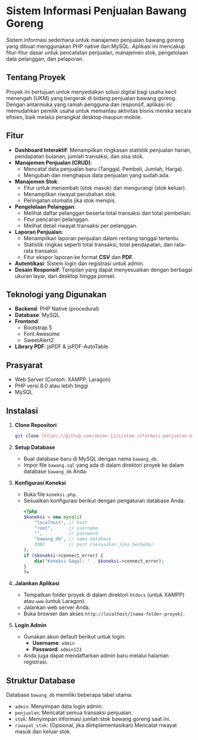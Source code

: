 # Sistem Informasi Penjualan Bawang Goreng

Sistem informasi sederhana untuk manajemen penjualan bawang goreng yang dibuat menggunakan PHP native dan MySQL. Aplikasi ini mencakup fitur-fitur dasar untuk pencatatan penjualan, manajemen stok, pengelolaan data pelanggan, dan pelaporan.

## Tentang Proyek

Proyek ini bertujuan untuk menyediakan solusi digital bagi usaha kecil menengah (UKM) yang bergerak di bidang penjualan bawang goreng. Dengan antarmuka yang ramah pengguna dan responsif, aplikasi ini memudahkan pemilik usaha untuk memantau aktivitas bisnis mereka secara efisien, baik melalui perangkat desktop maupun mobile.

## Fitur

* **Dashboard Interaktif**: Menampilkan ringkasan statistik penjualan harian, pendapatan bulanan, jumlah transaksi, dan sisa stok.
* **Manajemen Penjualan (CRUD)**:
    * Mencatat data penjualan baru (Tanggal, Pembeli, Jumlah, Harga).
    * Mengubah dan menghapus data penjualan yang sudah ada.
* **Manajemen Stok**:
    * Fitur untuk menambah (stok masuk) dan mengurangi (stok keluar).
    * Menampilkan riwayat perubahan stok.
    * Peringatan otomatis jika stok menipis.
* **Pengelolaan Pelanggan**:
    * Melihat daftar pelanggan beserta total transaksi dan total pembelian.
    * Fitur pencarian pelanggan.
    * Melihat detail riwayat transaksi per pelanggan.
* **Laporan Penjualan**:
    * Menampilkan laporan penjualan dalam rentang tanggal tertentu.
    * Statistik ringkas seperti total transaksi, total pendapatan, dan rata-rata transaksi.
    * Fitur ekspor laporan ke format **CSV** dan **PDF**.
* **Autentikasi**: Sistem login dan registrasi untuk admin.
* **Desain Responsif**: Tampilan yang dapat menyesuaikan dengan berbagai ukuran layar, dari desktop hingga ponsel.

## Teknologi yang Digunakan

* **Backend**: PHP Native (procedural)
* **Database**: MySQL
* **Frontend**:
    * Bootstrap 5
    * Font Awesome
    * SweetAlert2
* **Library PDF**: jsPDF & jsPDF-AutoTable

## Prasyarat

* Web Server (Contoh: XAMPP, Laragon)
* PHP versi 8.0 atau lebih tinggi
* MySQL

## Instalasi

1.  **Clone Repositori**
    ```sh
    git clone [https://github.com/aksan-12/sistem-informasi-penjualan-bawang-goreng-menggunakan-php-native-dan-mysql.git](https://github.com/aksan-12/sistem-informasi-penjualan-bawang-goreng-menggunakan-php-native-dan-mysql.git)
    ```

2.  **Setup Database**
    * Buat database baru di MySQL dengan nama `bawang_db`.
    * Impor file `bawang.sql` yang ada di dalam direktori proyek ke dalam database `bawang_db` Anda.

3.  **Konfigurasi Koneksi**
    * Buka file `koneksi.php`.
    * Sesuaikan konfigurasi berikut dengan pengaturan database Anda:
        ```php
        <?php
        $koneksi = new mysqli(
            "localhost", // host
            "root",      // username
            "",          // password
            "bawang_db", // nama database
            3307         // port (sesuaikan jika berbeda)
        );
        if ($koneksi->connect_error) {
            die("Koneksi Gagal: " . $koneksi->connect_error);
        }
        ?>
        ```

4.  **Jalankan Aplikasi**
    * Tempatkan folder proyek di dalam direktori `htdocs` (untuk XAMPP) atau `www` (untuk Laragon).
    * Jalankan web server Anda.
    * Buka browser dan akses `http://localhost/[nama-folder-proyek]`.

5.  **Login Admin**
    * Gunakan akun default berikut untuk login:
        * **Username**: `admin`
        * **Password**: `admin123`
    * Anda juga dapat mendaftarkan admin baru melalui halaman registrasi.

## Struktur Database

Database `bawang_db` memiliki beberapa tabel utama:

* `admin`: Menyimpan data login admin.
* `penjualan`: Mencatat semua transaksi penjualan.
* `stok`: Menyimpan informasi jumlah stok bawang goreng saat ini.
* `riwayat_stok`: (Opsional, jika diimplementasikan) Mencatat riwayat masuk dan keluar stok.
